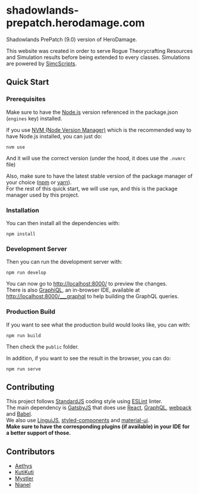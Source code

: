 # shadowlands-prepatch.herodamage.com
Shadowlands PrePatch (9.0) version of HeroDamage.

This website was created in order to serve Rogue Theorycrafting Resources and Simulation results before being extended to every classes.
Simulations are powered by [SimcScripts](https://github.com/Ravenholdt-TC/SimcScripts).

## Quick Start

### Prerequisites
Make sure to have the [Node.js](https://nodejs.org/) version referenced in the package.json (`engines` key) installed.  

If you use [NVM (Node Version Manager)](https://github.com/creationix/nvm) which is the recommended way to have Node.js installed, you can just do:
```
nvm use
```
And it will use the correct version (under the hood, it does use the `.nvmrc` file)

Also, make sure to have the latest stable version of the package manager of your choice ([npm](https://www.npmjs.com/) or [yarn](https://yarnpkg.com/)).  
For the rest of this quick start, we will use `npm`, and this is the package manager used by this project.

### Installation

You can then install all the dependencies with:
```
npm install
```

### Development Server

Then you can run the development server with:
```
npm run develop
```
You can now go to [http://localhost:8000/](http://localhost:8000/) to preview the changes.  
There is also [GraphiQL](https://github.com/graphql/graphiql), an in-browser IDE, available at [http://localhost:8000/___graphql](http://localhost:8000/___graphql) to help building the GraphQL queries.

### Production Build

If you want to see what the production build would looks like, you can with:
```
npm run build
```
Then check the `public` folder.

In addition, if you want to see the result in the browser, you can do:
```
npm run serve
```

## Contributing
This project follows [StandardJS](https://standardjs.com/) coding style using [ESLint](https://eslint.org/) linter.  
The main dependency is [GatsbyJS](https://www.gatsbyjs.org/) that does use [React](https://reactjs.org/), [GraphQL](https://graphql.org/), [webpack](https://webpack.js.org/) and [Babel](https://babeljs.io/).  
We also use [LinguiJS](https://lingui.js.org/), [styled-components](https://www.styled-components.com/) and [material-ui](https://material-ui.com/).  
**Make sure to have the corresponding plugins (if available) in your IDE for a better support of those.**

## Contributors
- [Aethys](https://github.com/aethys256)
- [KutiKuti](https://github.com/kutikuti)
- [Mystler](https://github.com/Mystler)
- [Nianel](https://github.com/nianel)
